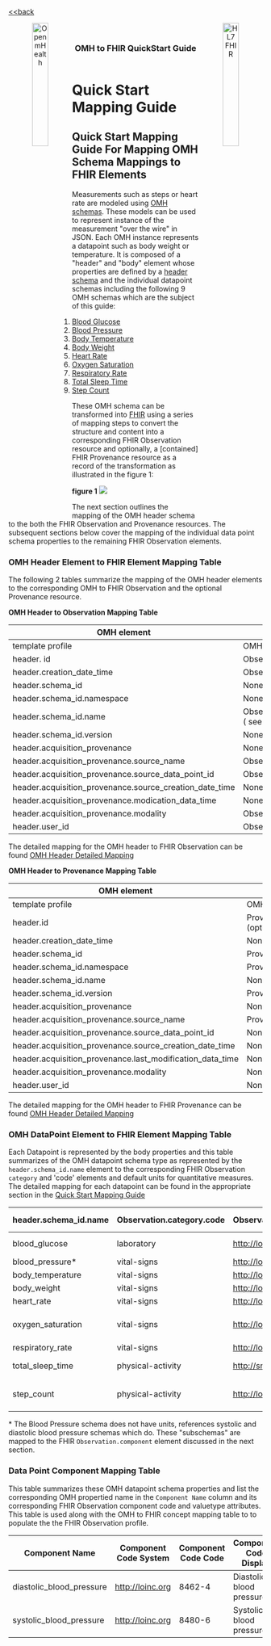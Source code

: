 [<<back](../README.md)

<!---
tags: omh2fhir
title: wide-template
--->

<!-- icons -->
<header>
<a href="https://www.openmhealth.org/">
<img style="float: left" width="25%" height="25%" src="https://www.openmhealth.org/wp-content/themes/openmhealth2015/dist/images/logo@2x.png" alt="Open mHealth">
</a>


<a href="http://hl7.org/fhir">
<img style="float: right" width="25%" height="25%" src="http://build.fhir.org/assets/images/fhir-logo-www.png" alt="HL7 FHIR">
</a>

<br />

<h3 class="logoHeader" style="text-align: center">OMH to FHIR QuickStart Guide</h3>
</header>


<!-- wide style: to accomodate tables -->

<style>.markdown-body { max-width: 1500px; }</style>

# Quick Start Mapping Guide


## Quick Start Mapping Guide For Mapping OMH Schema Mappings to FHIR Elements

Measurements such as steps or heart rate are modeled using [OMH schemas](https://www.openmhealth.org/documentation/#/schema-docs/schema-library).  These models can be used to represent instance of the measurement "over the wire" in JSON.  Each OMH instance represents a datapoint such as body weight or temperature.  It is composed of a "header" and "body" element whose properties are defined by a [header schema](http://www.openmhealth.org/documentation/#/schema-docs/schema-library/schemas/omh_header) and the individual datapoint schemas including the following 9 OMH schemas which are the subject of this guide:

1. [Blood Glucose](https://www.openmhealth.org/documentation/#/schema-docs/schema-library/schemas/omh_blood-glucose)
1. [Blood Pressure](https://www.openmhealth.org/documentation/#/schema-docs/schema-library/schemas/omh_blood-pressure)
1. [Body Temperature](https://www.openmhealth.org/documentation/#/schema-docs/schema-library/schemas/omh_body-temperature)
1. [Body Weight](https://www.openmhealth.org/documentation/#/schema-docs/schema-library/schemas/omh_body-weight)
1. [Heart Rate](https://www.openmhealth.org/documentation/#/schema-docs/schema-library/schemas/omh_heart-rate)
1. [Oxygen Saturation](https://www.openmhealth.org/documentation/#/schema-docs/schema-library/schemas/omh_oxygen-saturation)
1. [Respiratory Rate](https://www.openmhealth.org/documentation/#/schema-docs/schema-library/schemas/omh_respiratory-rate)
1. [Total Sleep Time](https://www.openmhealth.org/documentation/#/schema-docs/schema-library/schemas/omh_total-sleep-time)
1. [Step Count](https://www.openmhealth.org/documentation/#/schema-docs/schema-library/schemas/omh_step-count)

These OMH schema can be transformed into [FHIR](http://hl7.org/fhir/) using a series of mapping steps to convert the structure and content into a corresponding FHIR Observation resource and optionally, a [contained] FHIR Provenance resource as a record of the transformation as illustrated in the figure 1:

**figure 1**
![](https://i.imgur.com/dMywg9h.png)



The next section outlines the mapping of the OMH header schema to the both the FHIR Observation and Provenance resources. The subsequent sections below cover the mapping of the individual data point schema properties to the remaining FHIR Observation elements.

### OMH Header Element to FHIR Element Mapping Table

The following 2 tables summarize the mapping of the OMH header elements to the corresponding OMH to FHIR Observation and the optional Provenance resource.

**OMH Header to Observation Mapping Table**


| OMH element                                             | FHIR element                                                                |
| ------------------------------------------------------- | --------------------------------------------------------------------------- |
| template profile                                        | OMH to FHIR Observation Profile                                             |
| header. id                                              | Observation.identifier                                                      |
| header.creation_date_time                               | Observation.issued                                                          |
| header.schema_id                                        | None                                                                        |
| header.schema_id.namespace                              | None                                                                        |
| header.schema_id.name                                   | Observation.category,Observation.code ( see datapoint mapping table below ) |
| header.schema_id.version                                | None                                                                        |
| header.acquisition_provenance                           | None                                                                        |
| header.acquisition_provenance.source_name               | Observation.device                                                          |
| header.acquisition_provenance.source_data_point_id      | Observation.identifier                                                      |
| header.acquisition_provenance.source_creation_date_time | None                                                                        |
| header.acquisition_provenance.modication_data_time      | None                                                                        |
| header.acquisition_provenance.modality                  | Observation.device.extension                                                |
| header.user_id                                          | Observation.subject                                                         |
<!--{: .grid}-->

The detailed mapping for the OMH header to FHIR Observation can be found [OMH Header Detailed Mapping](/KNSo9U0eTWaqLJRDqbKbWg)

**OMH Header to Provenance Mapping Table**

|OMH element|FHIR element|
|---|---|
|template profile|OMH to FHIR Provenance Profile|
|header.id|Provenance.entity.what.identifier.value (optional)|
|header.creation_date_time|None|
|header.schema_id|Provenance.agent.who.identifier|
|header.schema_id.namespace|Provenance.agent.who.identifier|
|header.schema_id.name|None|
|header.schema_id.version|Provenance.agent.who.identifier|
|header.acquisition_provenance|None|
|header.acquisition_provenance.source_name|Provenance.entity.agent.who.display|
|header.acquisition_provenance.source_data_point_id|None|
|header.acquisition_provenance.source_creation_date_time|None|
|header.acquisition_provenance.last_modification_data_time|None|
|header.acquisition_provenance.modality|None|
|header.user_id|None|
<!--{: .grid}-->

The detailed mapping for the OMH header to FHIR Provenance can be found [OMH Header Detailed Mapping](/KNSo9U0eTWaqLJRDqbKbWg)

### OMH DataPoint Element to FHIR Element Mapping Table

Each Datapoint is represented by the body properties and this table summarizes of the OMH datapoint schema type as represented by the `header.schema_id.name` element to the corresponding FHIR Observation `category` and 'code' elements and default units for quantitative measures. The detailed mapping for each datapoint can be found in the appropriate section in the [Quick Start Mapping Guide](/CncEQ4ewSYOKPPy1GxXpCQ)

header.schema_id.name|Observation.category.code|Observation.code.system|Observation.code.code|Observation.code.display|observation_value_quantity_unit(s) (list)|
--|--|--|--|--|--|
blood_glucose|laboratory|http://loinc.org|2339-0|Glucose Mass/volume in Blood|['mg/dL', 'mmol/L']|
blood_pressure*|vital-signs|http://loinc.org|85354-9|NA*|
body_temperature|vital-signs|http://loinc.org|8310-5|Body temperature|['K','F','C']|
body_weight|vital-signs|http://loinc.org|29463-7|Body weight|['kg', 'g', 'lb']|
heart_rate|vital-signs|http://loinc.org|8867-4|Heart rate|['beats/min']|
oxygen_saturation|vital-signs|http://loinc.org|59408-5|Oxygen saturation in Arterial blood by Pulse oximetry|['%']|
respiratory_rate|vital-signs|http://loinc.org|9279-1|Respiratory Rate|['breaths/min']|
total_sleep_time|physical-activity|http://snomed.info/id|248263006|Duration of sleep (observable entity)|['sec', 'min', 'h']|
step_count|physical-activity|http://loinc.org|55423-8|Number of steps in unspecified time Pedometer|['steps']|

\* The Blood Pressure schema does not have units,  references systolic and diastolic blood pressure schemas which do.  These "subschemas" are mapped to the FHIR `Observation.component` element discussed in the next section. 

### Data Point Component Mapping Table

  This table summarizes these OMH datapoint schema properties and list the corresponding OMH propertied name in the  `Component Name` column and its corresponding FHIR Observation component code and valuetype attributes.  This table is used along with the OMH to FHIR concept mapping table to to populate the the FHIR Observation profile.

|Component Name|Component Code System|Component Code Code|Component Code Display|Component Value Type|
|--|--|--|--|--|
|diastolic_blood_pressure|http://loinc.org|8462-4|Diastolic blood pressure|valueQuantity|
|systolic_blood_pressure|http://loinc.org|8480-6|Systolic blood pressure|valueQuantity|

